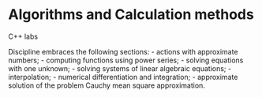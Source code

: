 # Algorithms and Calculation methods
C++ labs 

Discipline embraces the following sections:
    \- actions with approximate numbers;
    \- computing functions using power series; 
    \- solving equations with one unknown;
    \- solving systems of linear algebraic equations;
    \- interpolation;
    \- numerical differentiation and integration;
    \- approximate solution of the problem Cauchy mean square approximation.
